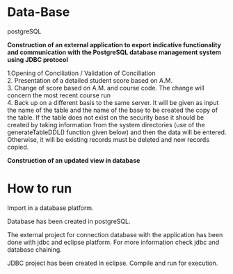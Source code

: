 # Data-Base
 postgreSQL

**Construction of an external application to export indicative functionality and communication with the PostgreSQL database management system using JDBC protocol** 

1.Opening of Conciliation / Validation of Conciliation <br />
2. Presentation of a detailed student score based on A.M. <br />
3. Change of score based on A.M. and course code. The change will concern the most recent course run  <br />
4. Back up on a different basis to the same server. It will be given as input the name of the table and the name of the base to be created the copy of the table. If the table does not exist on the security base it should be created by taking information from the system directories (use of the generateTableDDL() function
given below) and then the data will be entered. Otherwise, it will be existing records must be deleted and new records copied.  <br />


**Construction of an updated view in database**


# How to run
Import in a database platform. <br />

Database has been created in postgreSQL.

The external project for connection database with the application has been done with jdbc and eclipse platform. For more information check jdbc and database chaining.

JDBC project has been created in eclipse.
Compile and run for execution.